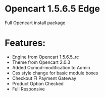 # Opencart 1.5.6.5 Edge
Full Opencart install package

Features:
========

* Engine from Opencart 1.5.6.5_rc
* Theme from Opencart 2.0.3
* Added Ocmod-modification to Admin
* Css style change for basic module boxes
* Checkout FI Payment Gateway
* Product Option Checked
* Full Responsive
